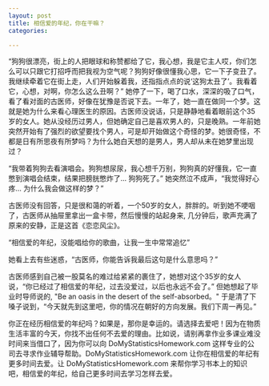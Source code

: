 ```yaml
---
layout: post
title: 相信爱的年纪，你在干嘛？
categories:

---
```

“狗狗很漂亮，街上的人把眼球和称赞都给了它，我心想，我是它主人哎，你们怎么可以只跟它打招呼而把我视为空气呢？狗狗好像很懂我心思，它一下子变丑了。我继续牵着它在街上走，人们开始躲着我，还指指点点的说‘这狗太丑了’。我看着它，心想，对啊，你怎么这么丑啊？” 她停了一下，喝了口水，深深的吸了口气，看了看对面的古医师，好像在犹豫是否说下去。一年了，她一直在做同一个梦。这就是她为什么来看心理医生的原因。古医师没说话，只是静静地看着眼前这个35岁的女人。她从没经历过男人，但她确定自己是喜欢男人的，只是晚熟。一年前她突然开始有了强烈的欲望要找个男人，可是却开始做这个奇怪的梦。她很奇怪，不都是日有所思夜有所梦吗？为什么她白天想的是男人，男人却从未在她梦里出现过？

“我带着狗狗去看演唱会。狗狗想尿尿，我心想千万别，狗狗真的好懂我，它一直憋到演唱会结束，结果把膀胱憋炸了... 狗狗死了。” 她突然泣不成声，“我觉得好心疼... 为什么我会做这样的梦？”

古医师没有回答，只是很和蔼的听着，一个50岁的女人，胖胖的。听到她不哽咽了，古医师从抽屉里拿出一盒卡带，然后慢慢的站起身来, 几分钟后，歌声充满了原来的安静，正是这首《恋恋风尘》。

“相信爱的年纪，没能唱给你的歌曲，让我一生中常常追忆”

她看上去有些迷惑，“古医师，你能告诉我最后这句是什么意思吗？”

古医师感到自己被一股莫名的难过给紧紧的裹住了，她想对这个35岁的女人说，“你已经过了相信爱的年纪，过去没爱过，以后也永远不会了。” 但她想起了毕业时导师说的, "Be an oasis in the desert of the self-absorbed。" 于是清了下嗓子说到，“今天就先到这里吧，你的情况在朝好的方向发展。我们下周一再见。”

你正在经历相信爱的年纪吗？如果是，那你是幸运的。请选择去爱吧！因为在物质生活丰富的今天，你找不出任何不去爱的理由。比如说，请别再拿作业多课业难没时间来当借口了，因为你可以向 DoMyStatisticsHomework.com 这样专业的公司去寻求作业辅导帮助。DoMyStatisticsHomework.com 让你在相信爱的年纪有更多时间去爱。让 DoMyStatisticsHomework.com 来帮你学习书本上的知识吧，相信爱的年纪，给自己更多时间去学习怎样去爱。